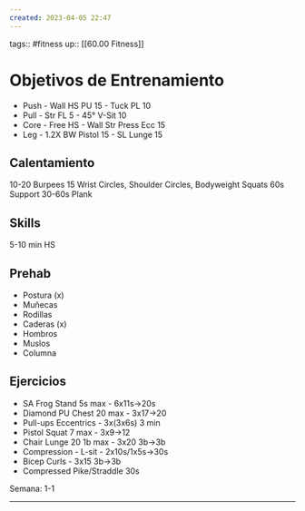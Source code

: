 ```yaml
---
created: 2023-04-05 22:47
---
```

tags:: #fitness
up:: [[60.00 Fitness]]
# Objetivos de Entrenamiento
- Push - Wall HS PU 15 - Tuck PL 10
- Pull - Str FL 5 - 45° V-Sit 10
- Core - Free HS - Wall Str Press Ecc 15
- Leg - 1.2X BW Pistol 15 - SL Lunge 15

## Calentamiento
10-20 Burpees
15 Wrist Circles, Shoulder Circles, Bodyweight Squats
60s Support
30-60s Plank

## Skills
5-10 min HS

## Prehab
- Postura (x)
- Muñecas
- Rodillas
- Caderas (x)
- Hombros
- Muslos 
- Columna

## Ejercicios
- SA Frog Stand 5s max - 6x11s->20s
- Diamond PU Chest 20 max - 3x17->20
- Pull-ups Eccentrics - 3x(3x6s) 3 min
- Pistol Squat 7 max - 3x9->12
- Chair Lunge  20 1b max - 3x20 3b->3b
- Compression - L-sit - 2x10s/1x5s->30s
- Bicep Curls - 3x15 3b->3b
- Compressed Pike/Straddle 30s

Semana: 1-1
___
 